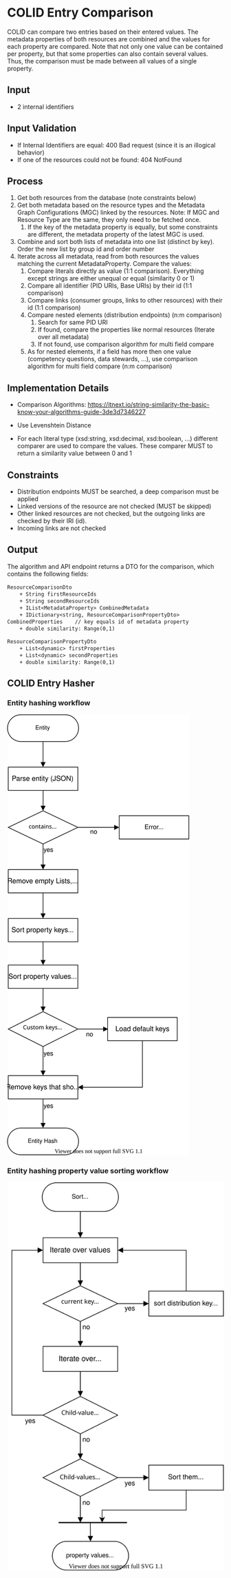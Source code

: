 # COLID Entry Comparison

COLID can compare two entries based on their entered values. The metadata properties of both resources are combined and the values for each property are compared. Note that not only one value can be contained per property, but that some properties can also contain several values. Thus, the comparison must be made between all values of a single property.

## Input

* 2 internal identifiers

## Input Validation 

* If Internal Identifiers are equal: 400 Bad request (since it is an illogical behavior)
* If one of the resources could not be found: 404 NotFound

## Process

1. Get both resources from the database (note constraints below) 
1. Get both metadata based on the resource types and the Metadata Graph Configurations (MGC) linked by the resources. Note: If MGC and Resource Type are the same, they only need to be fetched once. 
    1. If the key of the metadata property is equally, but some constraints are different, the metadata property of the latest MGC is used.
1. Combine and sort both lists of metadata into one list (distinct by key). Order the new list by group id and order number
1. Iterate across all metadata, read from both resources the values matching the current MetadataProperty. Compare the values:
    1. Compare literals directly as value (1:1 comparison). Everything except strings are either unequal or equal (similarity 0 or 1)
    1. Compare all identifier (PID URIs, Base URIs) by their id (1:1 comparison)
    1. Compare links (consumer groups, links to other resources) with their id (1:1 comparison)
    1. Compare nested elements (distribution endpoints)  (n:m comparison)
        1. Search for same PID URI
        1. If found, compare the properties like normal resources (Iterate over all metadata)
        1. If not found, use comparison algorithm for multi field compare
    1. As for nested elements, if a field has more then one value (competency questions, data stewards, ...), use comparison algorithm for multi field compare (n:m comparison)

## Implementation Details

* Comparison Algorithms: https://itnext.io/string-similarity-the-basic-know-your-algorithms-guide-3de3d7346227
* Use Levenshtein Distance

* For each literal type (xsd:string, xsd:decimal, xsd:boolean, ...) different comparer are used to compare the values. These comparer MUST to return a similarity value between 0 and 1

## Constraints

* Distribution endpoints MUST be searched, a deep comparison must be applied 
* Linked versions of the resource are not checked (MUST be skipped)
* Other linked resources are not checked, but the outgoing links are checked by their IRI (id).
* Incoming links are not checked

## Output

The algorithm and API endpoint returns a DTO for the comparison, which contains the following fields:
```
ResourceComparisonDto
    + String firstResourceIds
    + String secondResourceIds
    + IList<MetadataProperty> CombinedMetadata
    + IDictionary<string, ResourceComparisonPropertyDto> CombinedProperties    // key equals id of metadata property
    + double similarity: Range(0,1)
```

```
ResourceComparisonPropertyDto
    + List<dynamic> firstProperties
    + List<dynamic> secondProperties
    + double similarity: Range(0,1)
```


## COLID Entry Hasher

### Entity hashing workflow

![](assets/colid_entry_comparison/entityhasher_flowchart.svg)

### Entity hashing property value sorting workflow

![](assets/colid_entry_comparison/entityhasher_sortpropertyvalues_flowchart.svg)